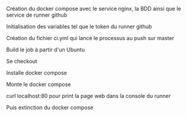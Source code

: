 Création du docker compose avec le service nginx, la BDD ainsi que le service de runner github

Initialisation des variables tel que le token du runner github

Création du fichier ci.yml qui lance le processus au push sur master

Build le job à partir d'un Ubuntu

Se checkout

Installe docker compose 

Monte le docker compose

curl localhost:80 pour print la page web dans la console du runner

Puis extinction du docker compose